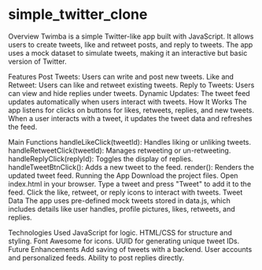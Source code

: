 # simple_twitter_clone


Overview
Twimba is a simple Twitter-like app built with JavaScript. It allows users to create tweets, like and retweet posts, and reply to tweets. The app uses a mock dataset to simulate tweets, making it an interactive but basic version of Twitter.

Features
Post Tweets: Users can write and post new tweets.
Like and Retweet: Users can like and retweet existing tweets.
Reply to Tweets: Users can view and hide replies under tweets.
Dynamic Updates: The tweet feed updates automatically when users interact with tweets.
How It Works
The app listens for clicks on buttons for likes, retweets, replies, and new tweets. When a user interacts with a tweet, it updates the tweet data and refreshes the feed.

Main Functions
handleLikeClick(tweetId): Handles liking or unliking tweets.
handleRetweetClick(tweetId): Manages retweeting or un-retweeting.
handleReplyClick(replyId): Toggles the display of replies.
handleTweetBtnClick(): Adds a new tweet to the feed.
render(): Renders the updated tweet feed.
Running the App
Download the project files.
Open index.html in your browser.
Type a tweet and press "Tweet" to add it to the feed.
Click the like, retweet, or reply icons to interact with tweets.
Tweet Data
The app uses pre-defined mock tweets stored in data.js, which includes details like user handles, profile pictures, likes, retweets, and replies.

Technologies Used
JavaScript for logic.
HTML/CSS for structure and styling.
Font Awesome for icons.
UUID for generating unique tweet IDs.
Future Enhancements
Add saving of tweets with a backend.
User accounts and personalized feeds.
Ability to post replies directly.
